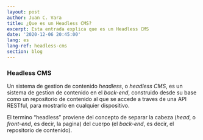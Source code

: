 ```yaml
---
layout: post
author: Juan C. Vara
title: ¿Que es un Headless CMS?
excerpt: Esta entrada explica que es un Headless CMS
date: '2020-12-06 20:45:00'
lang: es
lang-ref: headless-cms
section: blog
---
```

### Headless CMS

Un sistema de gestion de contenido *headless*, o *headless CMS*, es un sistema de gestion de contenido en el *back-end*, construido desde su base como un repositorio de contenido al que se accede a traves de una API RESTful, para mostrarlo en cualquier dispositivo.

El termino “headless” proviene del concepto de separar la cabeza (*head*, o *front-end*, es decir, la pagina) del cuerpo (el *back-end*, es decir, el repositorio de contenido). 
